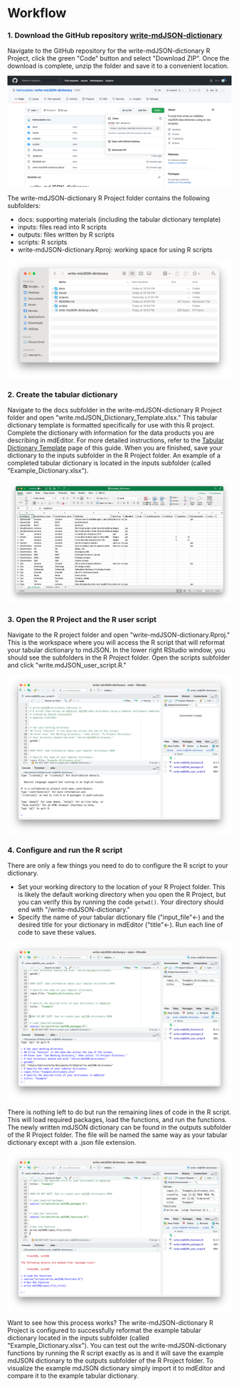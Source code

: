 # Workflow

### 1. Download the GitHub repository [write-mdJSON-dictionary](https://github.com/hdvincelette/write-mdJSON-dictionary)

Navigate to the GitHub repository for the write-mdJSON-dictionary R Project, click the green "Code" button and select "Download ZIP". Once the download is complete, unzip the folder and save it to a convenient location.&#x20;

![The GitHub repository page for the write-mdJSON-dictionary R Project.](<.gitbook/assets/Screen Shot 2022-02-26 at 10.43.42 PM.png>)

The write-mdJSON-dictionary R Project folder contains the following subfolders:

* docs: supporting materials (including the tabular dictionary template)
* inputs: files read into R scripts
* outputs: files written by R scripts
* scripts: R scripts
* write-mdJSON-dictionary.Rproj: working space for using R scripts

![The contents of the  write-mdJSON-dictionary R Project folder.](<.gitbook/assets/Screen Shot 2022-02-26 at 10.41.50 PM.png>)

### 2. Create the tabular dictionary

Navigate to the docs subfolder in the write-mdJSON-dictionary R Project folder and open "write.mdJSON\_Dictionary\_Template.xlsx." This tabular dictionary template is formatted specifically for use with this R project. Complete the dictionary with information for the data products you are describing in mdEditor. For more detailed instructions, refer to the [Tabular Dictionary Template](tabular-dictionary-template.md) page of this guide. When you are finished, save your dictionary to the inputs subfolder in the R Project folder. An example of a completed tabular dictionary is located in the inputs subfolder (called "Example\_Dictionary.xlsx").&#x20;

![An example of a completed tabular dictionary.](<.gitbook/assets/Screen Shot 2022-03-03 at 11.46.09 AM.png>)

### 3. Open the R Project and the R user script

Navigate to the R project folder and open "write-mdJSON-dictionary.Rproj." This is the workspace where you will access the R script that will reformat your tabular dictionary to mdJSON. In the lower right RStudio window, you should see the subfolders in the R Project folder. Open the scripts subfolder and click "write.mdJSON\_user\_script.R."&#x20;

![The write-mdJSON-dictionary RStudio workspace when "write.mdJSON\_user\_script.R" is opened.](<.gitbook/assets/Screen Shot 2022-02-26 at 10.55.53 PM.png>)

### 4. Configure and run the R script

There are only a few things you need to do to configure the R script to your dictionary.

* Set your working directory to the location of your R Project folder. This is likely the default working directory when you open the R Project, but you can verify this by running the code `getwd()`. Your directory should end with "/write-mdJSON-dictionary."
* Specify the name of your tabular dictionary file ("input\_file"<-) and the desired title for your dictionary in mdEditor ("title"<-). Run each line of code to save these values.

![The write-mdJSON-dictionary RStudio workspace when the R Script have been configured for the example tabular dictionary.](<.gitbook/assets/Screen Shot 2022-02-26 at 10.49.18 PM.png>)

There is nothing left to do but run the remaining lines of code in the R script. This will load required packages, load the functions, and run the functions. The newly written mdJSON dictionary can be found in the outputs subfolder of the R Project folder. The file will be named the same way as your tabular dictionary except with a .json file extension.

![The write-mdJSON-dictionary RStudio workspace when the entire R Script has been ran and the example mdJSON dictionary has been written to the outputs folder of the R Project folder.](<.gitbook/assets/Screen Shot 2022-02-26 at 10.49.30 PM.png>)

Want to see how this process works? The write-mdJSON-dictionary R Project is configured to successfully reformat the example tabular dictionary located in the inputs subfolder (called "Example\_Dictionary.xlsx"). You can test out the write-mdJSON-dictionary functions by running the R script exactly as is and it will save the example mdJSON dictionary to the outputs subfolder of the R Project folder. To visualize the example mdJSON dictionary simply import it to mdEditor and compare it to the example tabular dictionary.
